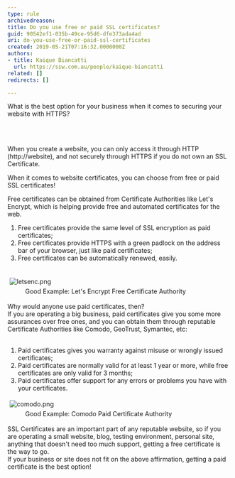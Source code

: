 ```yaml
---
type: rule
archivedreason: 
title: Do you use free or paid SSL certificates?
guid: 90542ef1-035b-49ce-95d6-dfe373ada4ad
uri: do-you-use-free-or-paid-ssl-certificates
created: 2019-05-21T07:16:32.0000000Z
authors:
- title: Kaique Biancatti
  url: https://ssw.com.au/people/kaique-biancatti
related: []
redirects: []

---
```



<p>What is the best option for your business when it comes to securing your website with HTTPS?<br></p>
<br><excerpt class='endintro'></excerpt><br>
<p>When you create a website, you can only access it through HTTP (http&#58;//website), and not securely through HTTPS if you do not own an SSL Certificate.</p><p>When it comes to website certificates, you can choose from free or paid SSL certificates!</p><p>Free certificates can be obtained from Certificate Authorities like Let's Encrypt, which is helping provide free and automated certificates for the web.</p><ol><li>Free certificates provide the same level of SSL encryption as paid certificates;</li><li>Free certificates provide HTTPS with a green padlock on the address bar of your browser, just like paid certificates;</li><li>Free certificates can be automatically renewed, easily.</li></ol><div><br></div><div><img src="/PublishingImages/letsenc.png" alt="letsenc.png" style="margin&#58;5px;" />&#160;</div><dd class="ssw15-rteElement-FigureGood">Good Example&#58; Let's Encrypt Free Certificate Authority<br></dd><div><br>Why would anyone use paid certificates, then?</div><div>If you are operating a big business, paid certificates give you some more assurances over free ones, and you can obtain them through reputable Certificate Authorities like Comodo, GeoTrust, Symantec, etc&#58;</div><div><br></div><div><ol><li>Paid certificates gives you warranty against misuse or wrongly issued certificates;</li><li>Paid certificates are normally valid for at least 1 year or more, while free certificates are only valid for 3 months;</li><li>Paid certificates offer support for any errors or problems you have with your certificates.</li></ol><div><img src="/PublishingImages/comodo.png" alt="comodo.png" style="margin&#58;5px;" /><dd class="ssw15-rteElement-FigureGood">Good Example&#58; Comodo Paid Certificate Authority<br></dd></div><div><br></div><div>SSL Certificates are an important part of any reputable website, so if you are operating a small website, blog, testing environment, personal site, anything that doesn't need too much support, getting a free certificate is the way to go.</div><div>If your business or site does not fit on the above affirmation, getting a paid certificate is the best option!<br></div></div>


